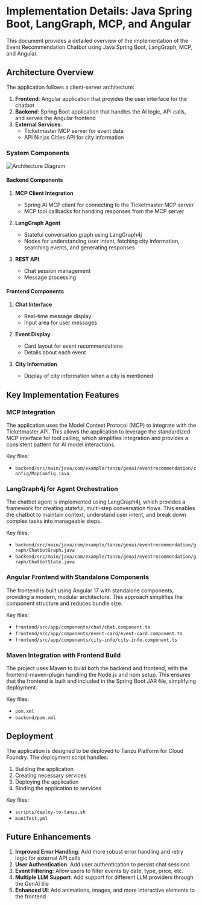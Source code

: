 # Implementation Details: Java Spring Boot, LangGraph, MCP, and Angular

This document provides a detailed overview of the implementation of the Event Recommendation Chatbot using Java Spring Boot, LangGraph, MCP, and Angular.

## Architecture Overview

The application follows a client-server architecture:

1. **Frontend**: Angular application that provides the user interface for the chatbot
2. **Backend**: Spring Boot application that handles the AI logic, API calls, and serves the Angular frontend
3. **External Services**:
   - Ticketmaster MCP server for event data
   - API Ninjas Cities API for city information

### System Components

![Architecture Diagram](architecture-diagram.png)

#### Backend Components

1. **MCP Client Integration**
   - Spring AI MCP client for connecting to the Ticketmaster MCP server
   - MCP tool callbacks for handling responses from the MCP server

2. **LangGraph Agent**
   - Stateful conversation graph using LangGraph4j
   - Nodes for understanding user intent, fetching city information, searching events, and generating responses

3. **REST API**
   - Chat session management
   - Message processing

#### Frontend Components

1. **Chat Interface**
   - Real-time message display
   - Input area for user messages

2. **Event Display**
   - Card layout for event recommendations
   - Details about each event

3. **City Information**
   - Display of city information when a city is mentioned

## Key Implementation Features

### MCP Integration

The application uses the Model Context Protocol (MCP) to integrate with the Ticketmaster API. This allows the application to leverage the standardized MCP interface for tool calling, which simplifies integration and provides a consistent pattern for AI model interactions.

Key files:
- `backend/src/main/java/com/example/tanzu/genai/eventrecommendation/config/McpConfig.java`

### LangGraph4j for Agent Orchestration

The chatbot agent is implemented using LangGraph4j, which provides a framework for creating stateful, multi-step conversation flows. This enables the chatbot to maintain context, understand user intent, and break down complex tasks into manageable steps.

Key files:
- `backend/src/main/java/com/example/tanzu/genai/eventrecommendation/graph/ChatbotGraph.java`
- `backend/src/main/java/com/example/tanzu/genai/eventrecommendation/graph/ChatbotState.java`

### Angular Frontend with Standalone Components

The frontend is built using Angular 17 with standalone components, providing a modern, modular architecture. This approach simplifies the component structure and reduces bundle size.

Key files:
- `frontend/src/app/components/chat/chat.component.ts`
- `frontend/src/app/components/event-card/event-card.component.ts`
- `frontend/src/app/components/city-info/city-info.component.ts`

### Maven Integration with Frontend Build

The project uses Maven to build both the backend and frontend, with the frontend-maven-plugin handling the Node.js and npm setup. This ensures that the frontend is built and included in the Spring Boot JAR file, simplifying deployment.

Key files:
- `pom.xml`
- `backend/pom.xml`

## Deployment

The application is designed to be deployed to Tanzu Platform for Cloud Foundry. The deployment script handles:

1. Building the application
2. Creating necessary services
3. Deploying the application
4. Binding the application to services

Key files:
- `scripts/deploy-to-tanzu.sh`
- `manifest.yml`

## Future Enhancements

1. **Improved Error Handling**: Add more robust error handling and retry logic for external API calls
2. **User Authentication**: Add user authentication to persist chat sessions
3. **Event Filtering**: Allow users to filter events by date, type, price, etc.
4. **Multiple LLM Support**: Add support for different LLM providers through the GenAI tile
5. **Enhanced UI**: Add animations, images, and more interactive elements to the frontend

